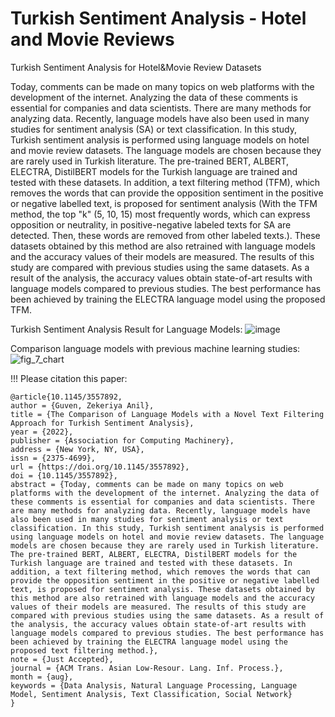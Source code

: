 # Turkish Sentiment Analysis - Hotel and Movie Reviews
Turkish Sentiment Analysis for Hotel&amp;Movie Review Datasets

Today, comments can be made on many topics on web platforms with the development of the internet. Analyzing the data of these comments is essential for companies and data
scientists. There are many methods for analyzing data. Recently, language models have also been used in many studies for sentiment analysis (SA) or text classification. 
In this study, Turkish sentiment analysis is performed using language models on hotel and movie review datasets. The language models are chosen because they are rarely 
used in Turkish literature. The pre-trained BERT, ALBERT, ELECTRA, DistilBERT models for the Turkish language are trained and tested with these datasets. In addition, a 
text filtering method (TFM), which removes the words that can provide the opposition sentiment in the positive or negative labelled text, is proposed for sentiment analysis 
(With the TFM method, the top "k" (5, 10, 15) most frequently words, which can express opposition or neutrality, in positive-negative labeled texts for SA are detected. 
Then, these words are removed from other labeled texts.). These datasets obtained by this method are also retrained with language models and the accuracy values of their 
models are measured. The results of this study are compared with previous studies using the same datasets. As a result of the analysis, the accuracy values obtain 
state-of-art results with language models compared to previous studies. The best performance has been achieved by training the ELECTRA language model using the proposed 
TFM.

Turkish Sentiment Analysis Result for Language Models:
![image](https://user-images.githubusercontent.com/17703776/208764199-1f1f2685-567c-45fa-a775-1df4da2b2934.png)

Comparison language models with previous machine learning studies:
![fig_7_chart](https://user-images.githubusercontent.com/17703776/208764385-e3e7c7ca-0a21-4b6b-b931-3a1c3c9b6c41.png)

!!! Please citation this paper: 
```
@article{10.1145/3557892,
author = {Guven, Zekeriya Anil},
title = {The Comparison of Language Models with a Novel Text Filtering Approach for Turkish Sentiment Analysis},
year = {2022},
publisher = {Association for Computing Machinery},
address = {New York, NY, USA},
issn = {2375-4699},
url = {https://doi.org/10.1145/3557892},
doi = {10.1145/3557892},
abstract = {Today, comments can be made on many topics on web platforms with the development of the internet. Analyzing the data of these comments is essential for companies and data scientists. There are many methods for analyzing data. Recently, language models have also been used in many studies for sentiment analysis or text classification. In this study, Turkish sentiment analysis is performed using language models on hotel and movie review datasets. The language models are chosen because they are rarely used in Turkish literature. The pre-trained BERT, ALBERT, ELECTRA, DistilBERT models for the Turkish language are trained and tested with these datasets. In addition, a text filtering method, which removes the words that can provide the opposition sentiment in the positive or negative labelled text, is proposed for sentiment analysis. These datasets obtained by this method are also retrained with language models and the accuracy values of their models are measured. The results of this study are compared with previous studies using the same datasets. As a result of the analysis, the accuracy values obtain state-of-art results with language models compared to previous studies. The best performance has been achieved by training the ELECTRA language model using the proposed text filtering method.},
note = {Just Accepted},
journal = {ACM Trans. Asian Low-Resour. Lang. Inf. Process.},
month = {aug},
keywords = {Data Analysis, Natural Language Processing, Language Model, Sentiment Analysis, Text Classification, Social Network}
}
```
